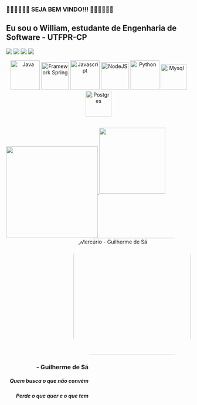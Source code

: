 ### 👏🏾👏🏾👏🏾    SEJA BEM VINDO!!!   👏🏾👏🏾👏🏾
## Eu sou o William, estudante de Engenharia de Software - UTFPR-CP
<!-- <p align="center"><a href="http://curiosamentegigante.orgfree.com/SONY.html" style="font-size: big;">Primeiro site feito por mim em HTML e CSS</a></p> -->
<div> 

  <a href="https://www.linkedin.com/in/william-da-cruz-pires-913450207/" target="_blank"><img src="https://img.shields.io/badge/LinkedIn-0077B5?style=for-the-badge&logo=linkedin&logoColor=white"></a>
  <a href="williamcruzpires@alunos.utfpr.edu.br" target="_blank"><img src="https://img.shields.io/badge/-Gmail-%23333?style=for-the-badge&logo=gmail&logoColor=white"></a>
  <a href="https://instagram.com/williamcp19/" target="_blank"><img src="https://img.shields.io/badge/-Instagram-%23E4405F?style=for-the-badge&logo=instagram&logoColor=white" target="_blank"></a>
  <a href="https://www.facebook.com/william.dacruzpires/" target="_blank"><img src="https://img.shields.io/badge/Facebook-1877F2?style=for-the-badge&logo=facebook&logoColor=white"></a>
  <!--<img align="right" alt="EngSoft UTFPR" height="170" style="border-radius:50px;" src="http://www.deviante.com.br/wp-content/uploads/2021/02/25.-Engenharia-de-Software.png"> <br><br> -->

  <p align="center">
    <img alt="Java" height="80" width="80" src="https://cdn.jsdelivr.net/gh/devicons/devicon/icons/java/java-plain-wordmark.svg" />
    <img alt="Framework Spring" height="75" width="75" src="https://cdn.jsdelivr.net/gh/devicons/devicon/icons/spring/spring-original-wordmark.svg" />
    <img alt="Javascript" height="80" width="80" src="https://cdn.jsdelivr.net/gh/devicons/devicon@latest/icons/javascript/javascript-original.svg" />
    <img alt="NodeJS" height="75" width="75" src="https://cdn.jsdelivr.net/gh/devicons/devicon@latest/icons/nodejs/nodejs-original-wordmark.svg" />
    <img alt="Python" height="80" width="80" src="https://cdn.jsdelivr.net/gh/devicons/devicon/icons/python/python-original-wordmark.svg" />   
    <img alt="Mysql" height="70" width="70" src="https://cdn.jsdelivr.net/gh/devicons/devicon@latest/icons/mysql/mysql-plain-wordmark.svg" />
    <img alt="Postgres" height="70" width="70" src="https://cdn.jsdelivr.net/gh/devicons/devicon/icons/postgresql/postgresql-plain-wordmark.svg" />
  </p>

  <div>
    <a href="htpps://github.com/WilliamCP19"> <br>
    <img height=250 align="center" src="https://github-readme-stats.vercel.app/api/top-langs?username=WilliamCP19&theme=gruvbox&layout=compact&langs_count=8&card_width=320" />
   <!-- <img height="200em" src="https://github-readme-stats.vercel.app/api?username=WilliamCP19&show_icons=true&theme=dracula&include_all_commit=true&cout_private=true" /> -->
    <img height="180em" src="https://github-readme-stats.vercel.app/api/top-langs/?username=WilliamCP19&layout=compact&langs_count=16&theme=dracula />
  </div>
  
<div align="right">
  <img align="right" alt="Mercúrio - Guilherme de Sá" width="320" style="border-radius:50px;" src="https://i.ytimg.com/vi/huR6J4v9aZU/maxresdefault.jpg"> 
  <div align="right" style="display: inline-block; vertical-align: top; margin-left: 10px;">

  ### - Guilherme de Sá
  <h5>Quem busca o que não convém</h5>
  <h5>Perde o que quer e o que tem</h5>
</div>
</div>



<!-- <div style="display: flex; align-items: center;">
  <img alt="Rosa" height="100" style="border-radius:50px;" src="https://i.pinimg.com/originals/7f/43/19/7f431908180fb8d47ff4a0ffdcb8c67f.jpg">
  <div style="margin-left: 10px;">
    <h5>É assim</h5>
    <h5>Não existe uma estrada sequer</h5>
    <h5>Para atravessar</h5>
    <h5>Que não vá sangrar</h5>
    <h5>Nem cansar seus pés.</h5>
  </div>
</div> -->
  <!-- <img align="center" alt="Linguagem C" height="50" width="50" src="https://cdn.jsdelivr.net/gh/devicons/devicon/icons/c/c-original.svg" /> -->
</div>

  <!-- <img align="right" alt="software engineer" height="100" style="border-radius:50px;" src="https://play-lh.googleusercontent.com/XUWIAxTuMzOnyJbYq7CZ6UU98f0sw_dSvs-_I3-7kcHRFmVSTI1M2hlU3rREVdonb-Q"> -->
  
  
